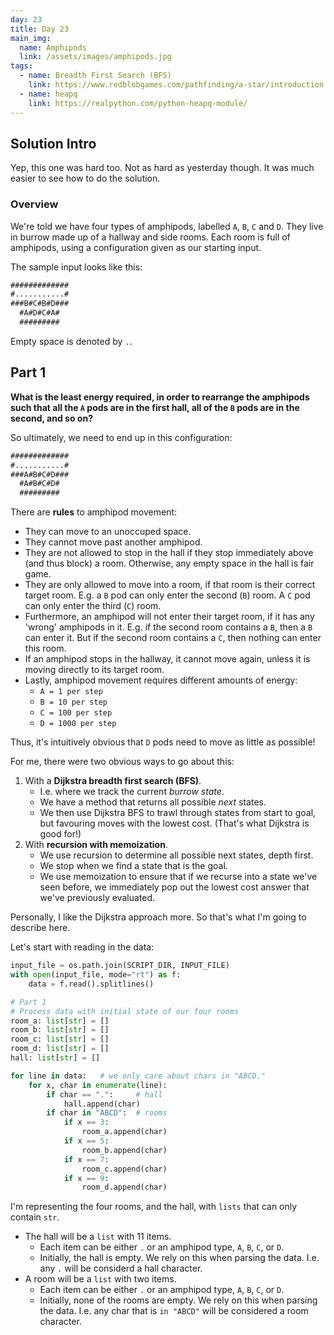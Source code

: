 ```yaml
---
day: 23
title: Day 23
main_img:
  name: Amphipods
  link: /assets/images/amphipods.jpg
tags: 
  - name: Breadth First Search (BFS)
    link: https://www.redblobgames.com/pathfinding/a-star/introduction.html
  - name: heapq
    link: https://realpython.com/python-heapq-module/
---
```

## Solution Intro

Yep, this one was hard too.  Not as hard as yesterday though.  It was much easier to see how to do the solution.

### Overview

We're told we have four types of amphipods, labelled `A`, `B`, `C` and `D`. They live in burrow made up of a hallway and side rooms. Each room is full of amphipods, using a configuration given as our starting input.

The sample input looks like this:

```txt
#############
#...........#
###B#C#B#D###
  #A#D#C#A#
  #########
```

Empty space is denoted by `.`.

## Part 1

**What is the least energy required, in order to rearrange the amphipods such that all the `A` pods are in the first hall, all of the `B` pods are in the second, and so on?**

So ultimately, we need to end up in this configuration:

```txt
#############
#...........#
###A#B#C#D###
  #A#B#C#D#
  #########
```

There are **rules** to amphipod movement:

- They can move to an unoccuped space.
- They cannot move past another amphipod.
- They are not allowed to stop in the hall if they stop immediately above (and thus block) a room. Otherwise, any empty space in the hall is fair game.
- They are only allowed to move into a room, if that room is their correct target room. E.g. a `B` pod can only enter the second (`B`) room. A `C` pod can only enter the third (`C`) room. 
- Furthermore, an amphipod will not enter their target room, if it has any 'wrong' amphipods in it. E.g. if the second room contains a `B`, then a `B` can enter it.  But if the second room contains a `C`, then nothing can enter this room.
- If an amphipod stops in the hallway, it cannot move again, unless it is moving directly to its target room.
- Lastly, amphipod movement requires different amounts of energy:
  - `A = 1 per step`
  - `B = 10 per step`
  - `C = 100 per step`
  - `D = 1000 per step`

Thus, it's intuitively obvious that `D` pods need to move as little as possible!

For me, there were two obvious ways to go about this:

1. With a **Dijkstra breadth first search (BFS)**.
   - I.e. where we track the current _burrow state_.
   - We have a method that returns all possible _next_ states.
   - We then use Dijkstra BFS to trawl through states from start to goal, but favouring moves with the lowest cost. (That's what Dijkstra is good for!)
1. With **recursion with memoization**.
   - We use recursion to determine all possible next states, depth first.
   - We stop when we find a state that is the goal.
   - We use memoization to ensure that if we recurse into a state we've seen before, we immediately pop out the lowest cost answer that we've previously evaluated.

Personally, I like the Dijkstra approach more.  So that's what I'm going to describe here.

Let's start with reading in the data:

```python
input_file = os.path.join(SCRIPT_DIR, INPUT_FILE)
with open(input_file, mode="rt") as f:
    data = f.read().splitlines()

# Part 1
# Process data with initial state of our four rooms
room_a: list[str] = []
room_b: list[str] = []
room_c: list[str] = []
room_d: list[str] = []
hall: list[str] = []

for line in data:   # we only care about chars in "ABCD."
    for x, char in enumerate(line):
        if char == ".":     # hall
            hall.append(char)
        if char in "ABCD":  # rooms
            if x == 3:
                room_a.append(char)
            if x == 5:
                room_b.append(char)
            if x == 7:
                room_c.append(char)
            if x == 9:
                room_d.append(char) 
```

I'm representing the four rooms, and the hall, with `lists` that can only contain `str`.

- The hall will be a `list` with 11 items.
  - Each item can be either `.` or an amphipod type, `A`, `B`, `C`, or `D`.
  - Initially, the hall is empty. We rely on this when parsing the data. I.e. any `.` will be considerd a hall character.
- A room will be a `list` with two items. 
  - Each item can be either `.` or an amphipod type, `A`, `B`, `C`, or `D`.
  - Initially, none of the rooms are empty. We rely on this when parsing the data. I.e. any char that is `in "ABCD"` will be considered a room character.

  



